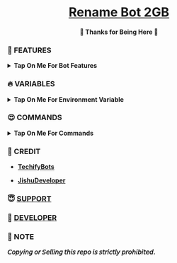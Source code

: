 <h1 align="center">
 <b><a href="https://youtu.be/6BWLUL3Faxs" target="/blank">Rename Bot 2GB</a>
</h1>

<p align="center">🩷 Thanks for Being Here 🩷</p>



### 🥰 FEATURES

<details><summary>Tap On Me For Bot Features</summary>

- Renames very fast .
- Permanent Thumbnail support.
- Force join for the user for use.
- Supports Broadcasts.
- Set custom caption.
- Has a custom Start-up pic.
- Maintenance Mode
- Force subscribe available.
- Supports ulimited renaming at a time.
- Auto delete 
- Fully modified repo
- Deploy To Koyeb + Heroku + Railway.
- [Developer support](https://telegram.me/TechifySupport) 24x7
</details>


### 🔥 VARIABLES

<details><summary>Tap On Me For Environment Variable</summary>

* `API_ID` - Your Telegram [API ID](https://youtu.be/y5FwAobQ-Kc).
* `API_HASH` - Your Telegram [API HASH](https://youtu.be/y5FwAobQ-Kc).
* `BOT_TOKEN` - Get it from [BotFather](https://youtu.be/aJILCCXfNVM).
* `ADMIN` - Your ID
* `DATABASE_URL` - Enter Mongodb [database URL](https://youtu.be/j8LIuM7vv18)
* `AUTH_CHANNELS` - Your Fsub channel IDs.
* `LOG_CHANNEL` - Log Channel ID.
* `DB_NAME`  - Your database name from mongoDB.
* `START_PIC` - Start message photo.
* `BIN_CHANNEL` - Bin channel ID.
</details>


### 😍 COMMANDS

<details><summary>Tap On Me For Commands</summary>

```
start - Check if the bot is running.
viewthumb - To view current thumbnail.
delthumb - To delete current thumbnail.
set_caption - set a custom caption.
see_caption - see your custom caption.
del_caption - delete custom caption.
metadata - To change your metadata
ping - To check bot ping.
donate - To support developer.
set_prefix - Set Your Prefix
see_prefix - See Your Prefix
del_prefix - Delete Your Prefix
set_suffix - Set Your Suffix
see_suffix - See Your Suffix
del_suffix - Delete Your Suffix
ban - To ban a user
unban - To unban a banned user
restart - To restart the bot
broadcast - Message Broadcast command.
maintenance - Toggle maintenance mode
status - Check bot status
```
</details>

### 💞 CREDIT

- [TechifyBots](https://github.com/TechifyBots)

- [JishuDeveloper](https://github.com/JishuDeveloper)

### 😇 [SUPPORT](https://techifybots.github.io/PayWeb)

### 🥳 [DEVELOPER](https://instagram.com/TechifyRahul)

### 📌 NOTE

𝘊𝘰𝘱𝘺𝘪𝘯𝘨 𝘰𝘳 𝘚𝘦𝘭𝘭𝘪𝘯𝘨 𝘵𝘩𝘪𝘴 𝘳𝘦𝘱𝘰 𝘪𝘴 𝘴𝘵𝘳𝘪𝘤𝘵𝘭𝘺 𝘱𝘳𝘰𝘩𝘪𝘣𝘪𝘵𝘦𝘥.</b>
